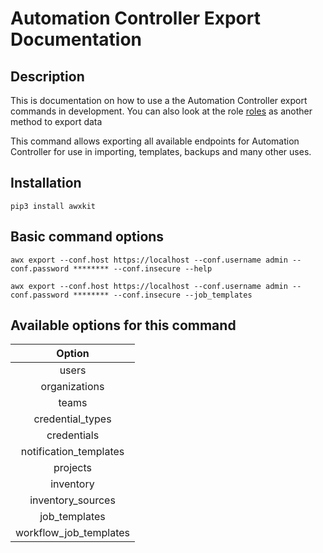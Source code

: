 # Automation Controller Export Documentation

## Description

This is documentation on how to use a the Automation Controller export commands in development. You can also look at the role [roles](roles/filetree_create/README.md) as another method to export data

This command allows exporting all available endpoints for Automation Controller for use in importing, templates, backups and many other uses.

## Installation

```console
pip3 install awxkit
```

## Basic command options

```console
awx export --conf.host https://localhost --conf.username admin --conf.password ******** --conf.insecure --help
```

```console
awx export --conf.host https://localhost --conf.username admin --conf.password ******** --conf.insecure --job_templates
```

## Available options for this command

|Option|
|:---:|
|users|
|organizations|
|teams|
|credential_types|
|credentials|
|notification_templates|
|projects|
|inventory|
|inventory_sources|
|job_templates|
|workflow_job_templates|
